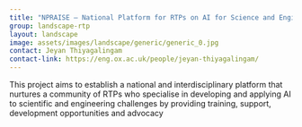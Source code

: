 ```yaml
---
title: "NPRAISE – National Platform for RTPs on AI for Science and Engineering"
group: landscape-rtp
layout: landscape
image: assets/images/landscape/generic/generic_0.jpg
contact: Jeyan Thiyagalingam
contact-link: https://eng.ox.ac.uk/people/jeyan-thiyagalingam/
---
```


This project aims to establish a national and interdisciplinary platform that nurtures a community of RTPs who specialise in developing and applying AI to scientific and engineering challenges by providing training, support, development opportunities and advocacy
